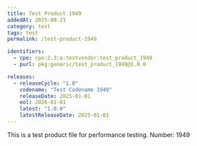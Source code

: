 ```yaml
---
title: Test Product 1949
addedAt: 2025-08-21
category: test
tags: test
permalink: /test-product-1949

identifiers:
  - cpe: cpe:2.3:a:testvendor:test_product_1949
  - purl: pkg:generic/test_product_1949@1.0.0

releases:
  - releaseCycle: "1.0"
    codename: "Test Codename 1949"
    releaseDate: 2025-01-01
    eol: 2026-01-01
    latest: "1.0.0"
    latestReleaseDate: 2025-01-01
---
```


This is a test product file for performance testing. Number: 1949
